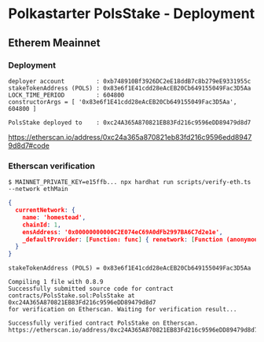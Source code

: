 # Polkastarter PolsStake - Deployment

## Etherem Meainnet

### Deployment

```
deployer account         : 0xb748910Bf3926DC2eE18ddB7c8b279eE9331955c
stakeTokenAddress (POLS) : 0x83e6f1E41cdd28eAcEB20Cb649155049Fac3D5Aa
LOCK_TIME_PERIOD         : 604800
constructorArgs = [ '0x83e6f1E41cdd28eAcEB20Cb649155049Fac3D5Aa', 604800 ]

PolsStake deployed to    : 0xc24A365A870821EB83Fd216c9596eDD89479d8d7

```

https://etherscan.io/address/0xc24a365a870821eb83fd216c9596edd89479d8d7#code

### Etherscan verification

`$ MAINNET_PRIVATE_KEY=e15ffb... npx hardhat run scripts/verify-eth.ts --network ethMain`

```json
{
  currentNetwork: {
    name: 'homestead',
    chainId: 1,
    ensAddress: '0x00000000000C2E074eC69A0dFb2997BA6C7d2e1e',
    _defaultProvider: [Function: func] { renetwork: [Function (anonymous)] }
  }
}

```

```
stakeTokenAddress (POLS) = 0x83e6f1E41cdd28eAcEB20Cb649155049Fac3D5Aa

Compiling 1 file with 0.8.9
Successfully submitted source code for contract
contracts/PolsStake.sol:PolsStake at 0xc24A365A870821EB83Fd216c9596eDD89479d8d7
for verification on Etherscan. Waiting for verification result...

Successfully verified contract PolsStake on Etherscan.
https://etherscan.io/address/0xc24A365A870821EB83Fd216c9596eDD89479d8d7#code

```
